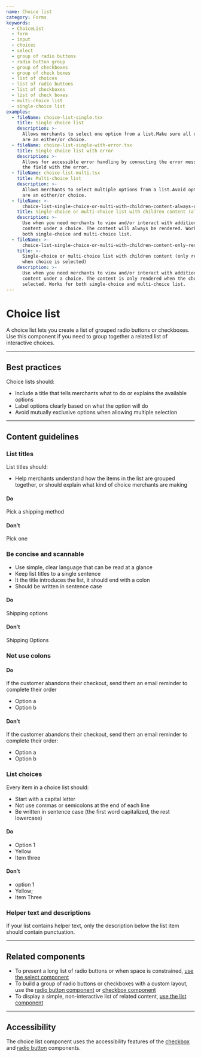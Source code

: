 ```yaml
---
name: Choice list
category: Forms
keywords:
  - ChoiceList
  - form
  - input
  - choices
  - select
  - group of radio buttons
  - radio button group
  - group of checkboxes
  - group of check boxes
  - list of choices
  - list of radio buttons
  - list of checkboxes
  - list of check boxes
  - multi-choice list
  - single-choice list
examples:
  - fileName: choice-list-single.tsx
    title: Single choice list
    description: >-
      Allows merchants to select one option from a list.Make sure all options
      are an either/or choice.
  - fileName: choice-list-single-with-error.tsx
    title: Single choice list with error
    description: >-
      Allows for accessible error handling by connecting the error message to
      the field with the error.
  - fileName: choice-list-multi.tsx
    title: Multi-choice list
    description: >-
      Allows merchants to select multiple options from a list.Avoid options that
      are an either/or choice.
  - fileName: >-
      choice-list-single-choice-or-multi-with-children-content-always-rendered.tsx
    title: Single-choice or multi-choice list with children content (always rendered)
    description: >-
      Use when you need merchants to view and/or interact with additional
      content under a choice. The content will always be rendered. Works for
      both single-choice and multi-choice list.
  - fileName: >-
      choice-list-single-choice-or-multi-with-children-content-only-rendered-when-choice-is-selected.tsx
    title: >-
      Single-choice or multi-choice list with children content (only rendered
      when choice is selected)
    description: >-
      Use when you need merchants to view and/or interact with additional
      content under a choice. The content is only rendered when the choice is
      selected. Works for both single-choice and multi-choice list.
---
```


# Choice list

A choice list lets you create a list of grouped radio buttons or checkboxes.
Use this component if you need to group together a related list of interactive choices.

---

## Best practices

Choice lists should:

- Include a title that tells merchants what to do or explains the available options
- Label options clearly based on what the option will do
- Avoid mutually exclusive options when allowing multiple selection

---

## Content guidelines

### List titles

List titles should:

- Help merchants understand how the items in the list are grouped together, or should explain what kind of choice merchants are making

<!-- dodont -->

#### Do

Pick a shipping method

#### Don’t

Pick one

<!-- end -->

### Be concise and scannable

- Use simple, clear language that can be read at a glance
- Keep list titles to a single sentence
- It the title introduces the list, it should end with a colon
- Should be written in sentence case

<!-- dodont -->

#### Do

Shipping options

#### Don’t

Shipping Options

<!-- end -->

### Not use colons

<!-- dodont -->

#### Do

If the customer abandons their checkout, send them an email reminder to complete their order

- Option a
- Option b

#### Don’t

If the customer abandons their checkout, send them an email reminder to complete their order:

- Option a
- Option b

<!-- end -->

### List choices

Every item in a choice list should:

- Start with a capital letter
- Not use commas or semicolons at the end of each line
- Be written in sentence case (the first word capitalized, the rest lowercase)

<!-- dodont -->

#### Do

- Option 1
- Yellow
- Item three

#### Don’t

- option 1
- Yellow;
- Item Three

<!-- end -->

<!-- end -->

### Helper text and descriptions

If your list contains helper text, only the description below the list item should contain punctuation.

---

## Related components

- To present a long list of radio buttons or when space is constrained, [use the select component](https://polaris.shopify.com/components/select)
- To build a group of radio buttons or checkboxes with a custom layout, use the [radio button component](https://polaris.shopify.com/components/radio-button) or [checkbox component](https://polaris.shopify.com/components/checkbox)
- To display a simple, non-interactive list of related content, [use the list component](https://polaris.shopify.com/components/list)

---

## Accessibility

The choice list component uses the accessibility features of the [checkbox](https://polaris.shopify.com/components/checkbox) and [radio button](https://polaris.shopify.com/components/radio-button) components.
